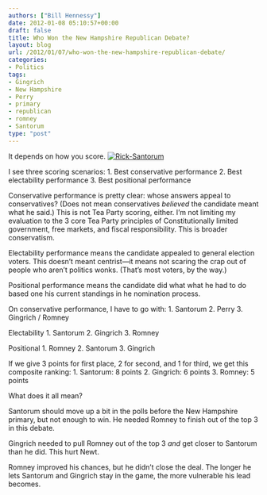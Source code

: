 ```yaml
---
authors: ["Bill Hennessy"]
date: 2012-01-08 05:10:57+00:00
draft: false
title: Who Won the New Hampshire Republican Debate?
layout: blog
url: /2012/01/07/who-won-the-new-hampshire-republican-debate/
categories:
- Politics
tags:
- Gingrich
- New Hampshire
- Perry
- primary
- republican
- romney
- Santorum
type: "post"
---
```


It depends on how you score. [![Rick-Santorum](https://hennessysview.com/wp-content/uploads/2012/01/Rick-Santorum_thumb.jpg)
](https://hennessysview.com/wp-content/uploads/2012/01/Rick-Santorum.jpg)

I see three scoring scenarios:   1. Best conservative performance   2. Best electability performance   3. Best positional performance

Conservative performance is pretty clear: whose answers appeal to conservatives? (Does not mean conservatives _believed_ the candidate meant what he said.) This is not Tea Party scoring, either. I’m not limiting my evaluation to the 3 core Tea Party principles of Constitutionally limited government, free markets, and fiscal responsibility. This is broader conservatism. 

Electability performance means the candidate appealed to general election voters. This doesn’t meant centrist—it means not scaring the crap out of people who aren’t politics wonks. (That’s most voters, by the way.)

Positional performance means the candidate did what what he had to do based one his current standings in he nomination process. 

On conservative performance, I have to go with:   1. Santorum   2. Perry   3. Gingrich / Romney

Electability   1. Santorum   2. Gingrich   3. Romney

Positional   1. Romney   2. Santorum   3. Gingrich

If we give 3 points for first place, 2 for second, and 1 for third, we get this composite ranking:   1. Santorum: 8 points   2. Gingrich: 6 points   3. Romney: 5 points

What does it all mean?

Santorum should move up a bit in the polls before the New Hampshire primary, but not enough to win. He needed Romney to finish out of the top 3 in this debate.

Gingrich needed to pull Romney out of the top 3 _and_ get closer to Santorum than he did. This hurt Newt.

Romney improved his chances, but he didn’t close the deal. The longer he lets Santorum and Gingrich stay in the game, the more vulnerable his lead becomes. 
